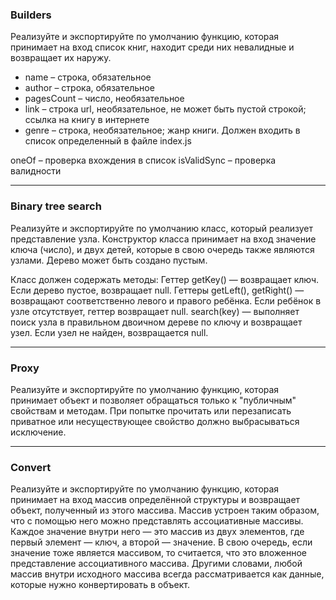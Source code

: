 ### Builders 
  Реализуйте и экспортируйте по умолчанию функцию, которая принимает на вход список книг, находит среди них невалидные и возвращает их наружу.
- name – строка, обязательное
- author – строка, обязательное
- pagesCount – число, необязательное
- link – строка url, необязательное, не может быть пустой строкой; ссылка на книгу в интернете
- genre – строка, необязательное; жанр книги. Должен входить в список определенный в файле index.js

oneOf – проверка вхождения в список
isValidSync – проверка валидности
____
### Binary tree search
  Реализуйте и экспортируйте по умолчанию класс, который реализует представление узла. Конструктор класса принимает на вход значение ключа (число), и двух детей, которые в свою очередь также являются узлами. Дерево может быть создано пустым.

Класс должен содержать методы:
Геттер getKey() — возвращает ключ. Если дерево пустое, возвращает null.
Геттеры getLeft(), getRight() — возвращают соответственно левого и правого ребёнка. Если ребёнок в узле отсутствует, геттер возвращает null.
search(key) — выполняет поиск узла в правильном двоичном дереве по ключу и возвращает узел. Если узел не найден, возвращается null.
____
### Proxy
  Реализуйте и экспортируйте по умолчанию функцию, которая принимает объект и позволяет обращаться 
только к "публичным" свойствам и методам. При попытке прочитать или перезаписать приватное или 
несуществующее свойство должно выбрасываться исключение.
____
### Convert
  Реализуйте и экспортируйте по умолчанию функцию, которая принимает на вход массив определённой структуры и возвращает объект, полученный из этого массива.
Массив устроен таким образом, что с помощью него можно представлять ассоциативные массивы. Каждое значение внутри него — это массив из двух элементов, где первый элемент — ключ, а второй — значение. В свою очередь, если значение тоже является массивом, то считается, что это вложенное представление ассоциативного массива. Другими словами, любой массив внутри исходного массива всегда рассматривается как данные, которые нужно конвертировать в объект.
